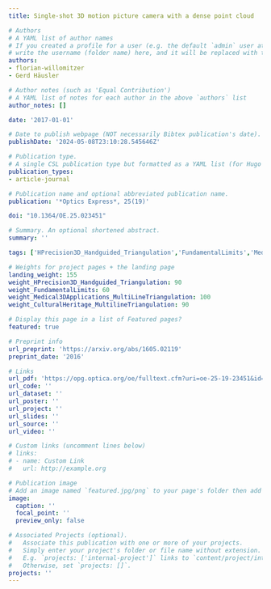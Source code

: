 ```yaml
---
title: Single-shot 3D motion picture camera with a dense point cloud

# Authors
# A YAML list of author names
# If you created a profile for a user (e.g. the default `admin` user at `content/authors/admin/`), 
# write the username (folder name) here, and it will be replaced with their full name and linked to their profile.
authors:
- florian-willomitzer
- Gerd Häusler

# Author notes (such as 'Equal Contribution')
# A YAML list of notes for each author in the above `authors` list
author_notes: []

date: '2017-01-01'

# Date to publish webpage (NOT necessarily Bibtex publication's date).
publishDate: '2024-05-08T23:10:28.545646Z'

# Publication type.
# A single CSL publication type but formatted as a YAML list (for Hugo requirements).
publication_types:
- article-journal

# Publication name and optional abbreviated publication name.
publication: '*Optics Express*, 25(19)'

doi: "10.1364/OE.25.023451"

# Summary. An optional shortened abstract.
summary: ''

tags: ['HPrecision3D_Handguided_Triangulation','FundamentalLimits','Medical3DApplications_MultiLineTriangulation','CulturalHeritage_MultilineTriangulation']

# Weights for project pages + the landing page
landing_weight: 155
weight_HPrecision3D_Handguided_Triangulation: 90
weight_FundamentalLimits: 60
weight_Medical3DApplications_MultiLineTriangulation: 100
weight_CulturalHeritage_MultilineTriangulation: 90

# Display this page in a list of Featured pages?
featured: true

# Preprint info
url_preprint: 'https://arxiv.org/abs/1605.02119'
preprint_date: '2016'

# Links
url_pdf: 'https://opg.optica.org/oe/fulltext.cfm?uri=oe-25-19-23451&id=372853'
url_code: ''
url_dataset: ''
url_poster: ''
url_project: ''
url_slides: ''
url_source: ''
url_video: ''

# Custom links (uncomment lines below)
# links:
# - name: Custom Link
#   url: http://example.org

# Publication image
# Add an image named `featured.jpg/png` to your page's folder then add a caption below.
image:
  caption: ''
  focal_point: ''
  preview_only: false

# Associated Projects (optional).
#   Associate this publication with one or more of your projects.
#   Simply enter your project's folder or file name without extension.
#   E.g. `projects: ['internal-project']` links to `content/project/internal-project/index.md`.
#   Otherwise, set `projects: []`.
projects: ''
---
```

